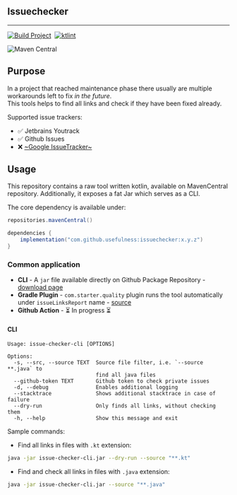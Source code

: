 ## Issuechecker
___

[![Build Project](https://github.com/usefulness/issuechecker/actions/workflows/on-pull-request.yml/badge.svg?branch=master)](https://github.com/usefulness/issuechecker/actions/workflows/on-pull-request.yml)
&nbsp;[![ktlint](https://img.shields.io/badge/code%20style-%E2%9D%A4-FF4081.svg)](https://ktlint.github.io/)

![Maven Central](https://img.shields.io/maven-central/v/com.github.usefulness/issuechecker?style=plastic)


## Purpose
In a project that reached maintenance phase there usually are multiple workarounds left to fix _in the future_.  
This tools helps to find all links and check if they have been fixed already.

Supported issue trackers:
- ✅ Jetbrains Youtrack  
- ✅ Github Issues
- ❌ [~Google IssueTracker~](https://issuetracker.google.com/issues/171647219)

## Usage
This repository contains a raw tool written kotlin, available on MavenCentral repository. 
Additionally, it exposes a fat Jar which serves as a CLI. 

The core dependency is available under:
```groovy
repositories.mavenCentral()

dependencies {
    implementation("com.github.usefulness:issuechecker:x.y.z")
}
```

### Common application
- **CLI** - A `jar` file available directly on Github Package Repository - [download page](https://github.com/usefulness/issuechecker/packages/641930) 
- **Gradle Plugin** - `com.starter.quality` plugin runs the tool automatically under `issueLinksReport` name - [source](https://github.com/usefulness/project-starter) 
- **Github Action** - ⏳ In progress ⏳ 


#### CLI 
```text
Usage: issue-checker-cli [OPTIONS]

Options:
  -s, --src, --source TEXT  Source file filter, i.e. `--source **.java` to
                            find all java files
  --github-token TEXT       Github token to check private issues
  -d, --debug               Enables additional logging
  --stacktrace              Shows additional stacktrace in case of failure
  --dry-run                 Only finds all links, without checking them
  -h, --help                Show this message and exit
```

Sample commands:

- Find all links in files with `.kt` extension:  
```bash
java -jar issue-checker-cli.jar --dry-run --source "**.kt"
```

- Find and check all links in files with `.java` extension:  
```bash
java -jar issue-checker-cli.jar --source "**.java"
```
